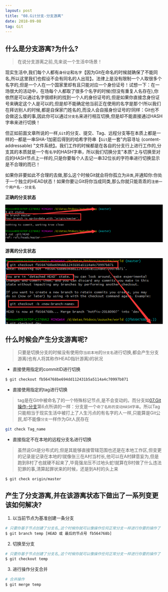 ```yaml
---
layout: post
title: "08.Git分支-分支游离"
date: 2018-09-08
tag: Git
---
```


## 什么是分支游离?为什么?
>在说分支游离之前,先来说一个生活中场景！

现实生活中,我们每个人都有`身份证`和`名字`【因为Git在命名的时候就确保了不能同名,所以这里我们也假设不会有同名的人出现】。法律上是没有限制一个人取很多个名字的,但是一个人在一个国家里却有且只能对应一个身份证号！试想一下：在一场很大的活动中，在场每个人都取了很多个名字的时候(但没有重复人名存在),你依然是可以通过名字很顺利的找到一个人的身份证号的,但是如果你直接念身份证号来确定这个人是可以的,但是却不能确定他当前正在使用的名字是那个!所以我们在拜访别人的时候,都是自保家门姓名的,而没人会自报身份证号的!同样：Git也不会做这么傻的事,因此你可以通过`分支名`来进行相互切换,但是却不能直接通过HASH字串来进行切换！

但正如前面文章所说的一样,`Git`的分支、提交、Tag、远程分支等在本质上都是一样的--都是一串SHA-1加密后得到的哈希字符串【`Git`是一套"内容寻址 (content-addressable) "文件系统】。我们工作的时候都是在各自的分支行上进行工作的,分支其的本质就是一个有`名字`的HASH字串，所以我们切换分支"本质"上与切换至对应的HASH节点上一样的,只是你要每个人去记一串32位长的字符串进行切换显示是不合理的而已！

如果你非要如此不合理的去做,那么这个时候Git就会将你孤立为`异类`,并通知你:你处于一个独立的HEAD状态！如果你要让Git将你当成同类,那么你就只能乖乖的`注册一个用户名--分支名`

**正确的分支状态** 

![show the index by git status](/images/article/git/correct_branch_status.png)

**游离的分支状态**

![you are in 'detached HEAD' state](/images/article/git/detached_HEAD_state.png)


## 什么时候会产生分支游离呢?
> 只要是切换分支的时候没有使用你`当前本地`的`分支名`进行切换,都会产生分支游离(也有人将其称作HEAD指针游离)的状况

- 直接使用指定的commitID进行切换
```sh
$ git checkout fb564768be694dd112431b5a5114a4c70997b871
```

- 直接使用指定的tag进行切换
> tag是在Git中被命名了的一个特殊标记节点,是不会变动的。而分支如[07.Git操作-分支]()第6点所讲的一样：分支是一个`命了名称的变动HASH字串`。所以Tag只能相当于现实生活中被打上了人生污点的有名字的人一样,只能算是Git公民,却不能像`分支`一样作为Git人民存在

```sh
git check Tag_name
```

- 直接指定不在本地的远程分支名进行切换
> 虽然说Git是分布式的,但是其能够直接管辖范围也还是在本地工作区,但变更的记录是记录在本地的!就像张三在A村当村长,他可以在A村肆意妄为,但是跑到B村了也就硬不起来了,毕竟强龙压不过地头蛇!就算在B村做了什么违法犯罪的事,清算起罪状来的时候，还是到A村的头上来

```
$ git check origin/master
```

## 产生了分支游离,并在该游离状态下做出了一系列变更该如何解决?
1. 以当前节点为基准创建一条分支
```sh
# 只要你基于节点创建了分支名,这个时候你就可以像操作任何正常分支一样进行你要的操作了
$ git branch temp [HEAD 或 最后的节点号 fb564768b]
```

2. 切换至分支
```sh
# 只要你基于节点创建了分支名,这个时候你就可以像操作任何正常分支一样进行你要的操作了
$ git checkout temp
```

3. 进行操作分支合并
```sh
# 合并操作
$ git merge temp
```